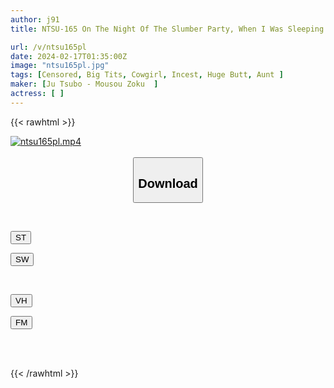 ```yaml
---
author: j91
title: NTSU-165 On The Night Of The Slumber Party, When I Was Sleeping Next To Kawanoji... I Pretended To Be An Innocent Brat And Messed With The Aunt, And The Probability Of Having Sex With The Girl Who Saw It And Got Into Heat Was 100%.

url: /v/ntsu165pl
date: 2024-02-17T01:35:00Z
image: "ntsu165pl.jpg"
tags: [Censored, Big Tits, Cowgirl, Incest, Huge Butt, Aunt	]
maker: [Ju Tsubo - Mousou Zoku  ]
actress: [ ]
---
```



{{< rawhtml >}}

<div class="video" data-videoid="BeoZvL2GGbsygOx">
    <a href="javascript:;">
        <img src="/v/ntsu165pl/ntsu165pl.jpg" width="WIDTH" height="HEIGHT" alt="ntsu165pl.mp4" loading="lazy">
    </a>
</div>

<script type="text/javascript" src="https://j91.asia/asset/on-demand-st.js"></script>

<br>
  <link rel="stylesheet" href="https://j91.asia/asset/bs5.css">
  
  <center>
  <button class="btn btn-primary" type="button" data-bs-toggle="collapse" data-bs-target=".multi-collapse" aria-expanded="false" aria-controls="multiCollapseExample1 multiCollapseExample2"><h2>Download</h2></button></center>
</p>
<div class="row">
  <div class="col">
    <div class="collapse multi-collapse" id="multiCollapseExample1">
      <div class="card card-body">
	      	      <br>
<div class="buttons">  
<p><a href="https://streamtape.to/v/BeoZvL2GGbsygOx" target="_blank"><button class="btn-hover color-3"><i class="fa fa-download"></i> ST</button></a></p>
<p><a href="https://cdnwish.com/q2l1na00rta0" target="_blank"><button class="btn-hover color-2"><i class="fa fa-download"></i> SW</button></a></p></div>
    </div>
  </div>
</div>
  <div class="col">
    <div class="collapse multi-collapse" id="multiCollapseExample2">
      <div class="card card-body">
	      <br>
<div class="buttons">
<p><a href="javascript:;"><button class="btn-hover color-9"><i class="fa fa-download"></i> VH</button></a></p>
<p><a href="javascript:;"><button class="btn-hover color-8"><i class="fa fa-download"></i> FM</button></a></p></div>
<br><br>
      </div>
    </div>
  </div>
</div>

{{< /rawhtml >}}